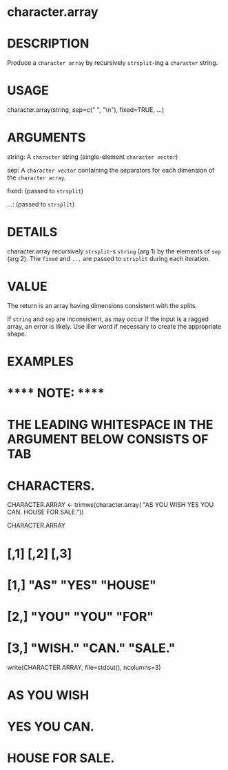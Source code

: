 character.array
===============

# DESCRIPTION

Produce a `character array` by recursively `strsplit`-ing a
`character` string.

# USAGE

character.array(string, sep=c(" ", "\n"), fixed=TRUE, ...)

# ARGUMENTS

string:         A `character` string (single-element `character
                vector`)

sep:            A `character vector` containing the separators
                for each dimension of the `character array`.
                
fixed:          (passed to `strsplit`)

...:            (passed to `strsplit`)

# DETAILS

character.array recursively `strsplit`-s `string` (arg 1) by the
elements of `sep` (arg 2). The `fixed` and `...` are passed to
`strsplit` during each iteration.

# VALUE

The return is an array having dimensions consistent with the
splits.

If `string` and `sep` are inconsistent, as may occur if
the input is a ragged array, an error is likely. Use iller word
if necessary to create the appropriate shape.

# EXAMPLES

# **** NOTE: ****
# THE LEADING WHITESPACE IN THE  ARGUMENT BELOW CONSISTS OF TAB
# CHARACTERS.
CHARACTER.ARRAY <- trimws(character.array(
				"AS YOU WISH
				YES YOU CAN.
				HOUSE FOR SALE."))

CHARACTER.ARRAY

#      [,1]    [,2]   [,3]   
# [1,] "AS"    "YES"  "HOUSE"
# [2,] "YOU"   "YOU"  "FOR"  
# [3,] "WISH." "CAN." "SALE."

write(CHARACTER.ARRAY, file=stdout(), ncolumns=3)

# AS YOU WISH
# YES YOU CAN.
# HOUSE FOR SALE.

